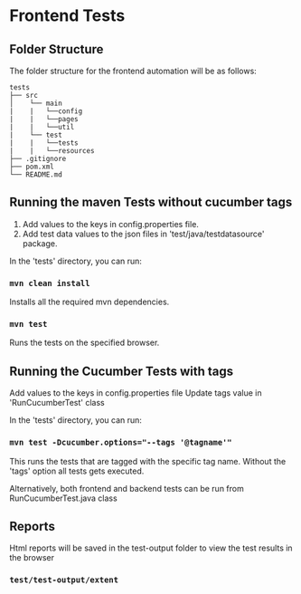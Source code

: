 # Frontend Tests

## Folder Structure

The folder structure for the frontend automation will be as follows:

```
tests
├── src
│    └── main
|    |   └──config
|    |   └──pages
|    |   └──util
|    └── test
|    |   └──tests
|    |   └──resources
├── .gitignore
├── pom.xml
└── README.md
```

## Running the maven Tests without cucumber tags

1. Add values to the keys in config.properties file.
1. Add test data values to the json files in 'test/java/testdatasource' package.

In the 'tests' directory, you can run:

### `mvn clean install`

Installs all the required mvn dependencies.

### `mvn test`

Runs the tests on the specified browser.

## Running the Cucumber Tests with tags

Add values to the keys in config.properties file
Update tags value in 'RunCucumberTest' class

In the 'tests' directory, you can run:

### `mvn test -Dcucumber.options="--tags '@tagname'"`

This runs the tests that are tagged with the specific tag name.
Without the 'tags' option all tests gets executed.

Alternatively, both frontend and backend tests can be run from
RunCucumberTest.java class

## Reports

Html reports will be saved in the test-output folder to view the test results in the browser

### `test/test-output/extent`
